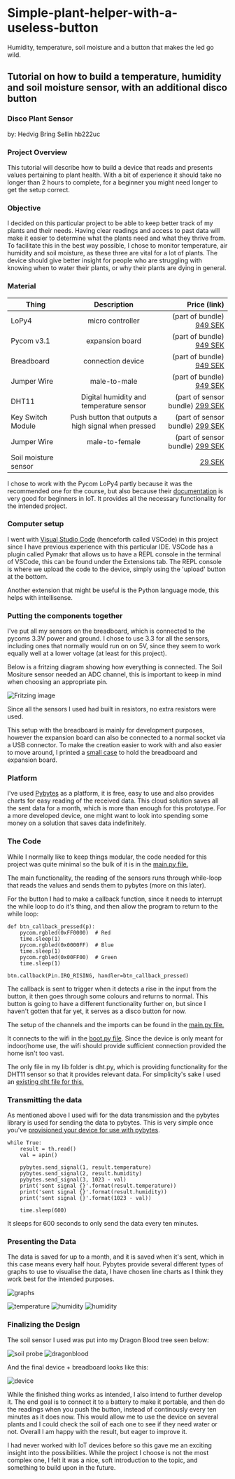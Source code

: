 # Simple-plant-helper-with-a-useless-button
Humidity, temperature, soil moisture and a button that makes the led go wild. 

## Tutorial on how to build a temperature, humidity and soil moisture sensor, with an additional disco button

### Disco Plant Sensor
by: Hedvig Bring Sellin
hb222uc

### Project Overview

This tutorial will describe how to build a device that reads and presents values pertaining to plant health.
With a bit of experience it should take no longer than 2 hours to complete, for a beginner you might need longer to get the setup correct.

### Objective

I decided on this particular project to be able to keep better track of my plants and their needs. Having clear readings and access to past data will make it easier to determine what the plants need and what they thrive from. To facilitate this in the best way possible, I chose to monitor temperature, air humidity and soil moisture, as these three are vital for a lot of plants. The device should give better insight for people who are struggling with knowing when to water their plants, or why their plants are dying in general. 

### Material

| Thing         | Description         | Price (link) |
| ------------- |:-------------:| -----:|
| LoPy4     | micro controller | (part of bundle) [949 SEK](https://www.electrokit.com/produkt/lnu-1dt305-tillampad-iot-lopy4-and-sensors-bundle/) |
| Pycom v3.1    | expansion board      |   (part of bundle) [949 SEK](https://www.electrokit.com/produkt/lnu-1dt305-tillampad-iot-lopy4-and-sensors-bundle/) |
| Breadboard | connection device     | (part of bundle) [949 SEK](https://www.electrokit.com/produkt/lnu-1dt305-tillampad-iot-lopy4-and-sensors-bundle/) |
| Jumper Wire | male-to-male     | (part of bundle) [949 SEK](https://www.electrokit.com/produkt/lnu-1dt305-tillampad-iot-lopy4-and-sensors-bundle/) |
| DHT11 | Digital humidity and temperature sensor    | (part of sensor bundle) [299 SEK](https://www.electrokit.com/produkt/sensor-kit-26-moduler/) |
| Key Switch Module | Push button that outputs a high signal when pressed   | (part of sensor bundle) [299 SEK](https://www.electrokit.com/produkt/sensor-kit-26-moduler/) |
| Jumper Wire | male-to-female    | (part of sensor bundle) [299 SEK](https://www.electrokit.com/produkt/sensor-kit-26-moduler/) |
| Soil moisture sensor |      | [29 SEK](https://www.electrokit.com/produkt/jordfuktighetssensor/) |

I chose to work with the Pycom LoPy4 partly because it was the recommended one for the course, but also because their [documentation](https://docs.pycom.io) is very good for beginners in IoT. It provides all the necessary functionality for the intended project. 

### Computer setup

I went with [Visual Studio Code](https://code.visualstudio.com) (henceforth called VSCode) in this project since I have previous experience with this particular IDE. VSCode has a plugin called Pymakr that allows us to have a REPL console in the terminal of VSCode, this can be found under the Extensions tab. The REPL console is where we upload the code to the device, simply using the 'upload' button at the bottom.

Another extension that might be useful is the Python language mode, this helps with intellisense.

### Putting the components together

I've put all my sensors on the breadboard, which is connected to the pycoms 3.3V power and ground. I chose to use 3.3 for all the sensors, including ones that normally would run on on 5V, since they seem to work equally well at a lower voltage (at least for this project). 

Below is a fritzing diagram showing how everything is connected. The Soil Mositure sensor needed an ADC channel, this is important to keep in mind when choosing an appropriate pin. 

![Fritzing image](https://github.com/HedvigBring/Simple-plant-helper-with-a-useless-button/blob/main/PlantButton_bb.png)

Since all the sensors I used had built in resistors, no extra resistors were used. 

This setup with the breadboard is mainly for development purposes, however the expansion board can also be connected to a normal socket via a USB connector. To make the creation easier to work with and also easier to move around, I printed a [small case](https://github.com/HedvigBring/Pycom-Breadboard-Case) to hold the breadboard and expansion board.

### Platform

I've used [Pybytes](https://pybytes.pycom.io) as a platform, it is free, easy to use and also provides charts for easy reading of the received data. This cloud solution saves all the sent data for a month, which is more than enough for this prototype. For a more developed device, one might want to look into spending some money on a solution that saves data indefinitely.

### The Code

While I normally like to keep things modular, the code needed for this project was quite minimal so the bulk of it is in the [main.py file.](https://github.com/HedvigBring/Simple-plant-helper-with-a-useless-button/blob/main/main.py) 

The main functionality, the reading of the sensors runs through while-loop that reads the values and sends them to pybytes (more on this later).

For the button I had to make a callback function, since it needs to interrupt the while loop to do it's thing, and then allow the program to return to the while loop:

```
def btn_callback_pressed(p):
    pycom.rgbled(0xFF0000)  # Red
    time.sleep(1)
    pycom.rgbled(0x0000FF)  # Blue
    time.sleep(1)
    pycom.rgbled(0x00FF00)  # Green
    time.sleep(1)

btn.callback(Pin.IRQ_RISING, handler=btn_callback_pressed)
```

The callback is sent to trigger when it detects a rise in the input from the button, it then goes through some colours and returns to normal. This button is going to have a different functionality further on, but since I haven't gotten that far yet, it serves as a disco button for now. 

The setup of the channels and the imports can be found in the [main.py file.](https://github.com/HedvigBring/Simple-plant-helper-with-a-useless-button/blob/main/main.py)

It connects to the wifi in the [boot.py file](https://github.com/HedvigBring/Simple-plant-helper-with-a-useless-button/blob/main/boot.py). 
Since the device is only meant for indoor/home use, the wifi should provide sufficient connection provided the home isn't too vast.

The only file in my lib folder is dht.py, which is providing functionality for the DHT11 sensor so that it provides relevant data. For simplicity's sake I used an [existing dht file for this.](https://github.com/iot-lnu/applied-iot/blob/master/sensor-examples/DHT11%20%26%20DHT22%20-%20Humidity%20%26%20Temperature%20Sensor/lib/dht.py)

### Transmitting the data

As mentioned above I used wifi for the data transmission and the pybytes library is used for sending the data to pybytes. This is very simple once you've [provisioned your device for use with pybytes](https://docs.pycom.io/pybytes/gettingstarted/).
```
while True:
    result = th.read()
    val = apin()

    pybytes.send_signal(1, result.temperature)
    pybytes.send_signal(2, result.humidity)
    pybytes.send_signal(3, 1023 - val)
    print('sent signal {}'.format(result.temperature))
    print('sent signal {}'.format(result.humidity))
    print('sent signal {}'.format(1023 - val))

    time.sleep(600)
```
It sleeps for 600 seconds to only send the data every ten minutes.
### Presenting the Data

The data is saved for up to a month, and it is saved when it's sent, which in this case means every half hour. Pybytes provide several different types of graphs to use to visualise the data, I have chosen line charts as I think they work best for the intended purposes.

![graphs](https://github.com/HedvigBring/Simple-plant-helper-with-a-useless-button/blob/main/graphs.JPG)

![temperature](https://github.com/HedvigBring/Simple-plant-helper-with-a-useless-button/blob/main/graphs/temperature.png)
![humidity](https://github.com/HedvigBring/Simple-plant-helper-with-a-useless-button/blob/main/graphs/humidity.png)
![humidity](https://github.com/HedvigBring/Simple-plant-helper-with-a-useless-button/blob/main/graphs/soilmoisture.png)

### Finalizing the Design

The soil sensor I used was put into my Dragon Blood tree seen below: 

![soil probe](https://github.com/HedvigBring/Simple-plant-helper-with-a-useless-button/blob/main/Probe.jpg)
![dragonblood](https://github.com/HedvigBring/Simple-plant-helper-with-a-useless-button/blob/main/plant.jpg)

And the final device + breadboard looks like this:

![device](https://github.com/HedvigBring/Simple-plant-helper-with-a-useless-button/blob/main/device.jpg)

While the finished thing works as intended, I also intend to further develop it. The end goal is to connect it to a battery to make it portable, and then do the readings when you push the button, instead of continously every ten minutes as it does now. This would allow me to use the device on several plants and I could check the soil of each one to see if they need water or not. Overall I am happy with the result, but eager to improve it.

I had never worked with IoT devices before so this gave me an exciting insight into the possibilities. While the project I choose is not the most complex one, I felt it was a nice, soft introduction to the topic, and something to build upon in the future.
